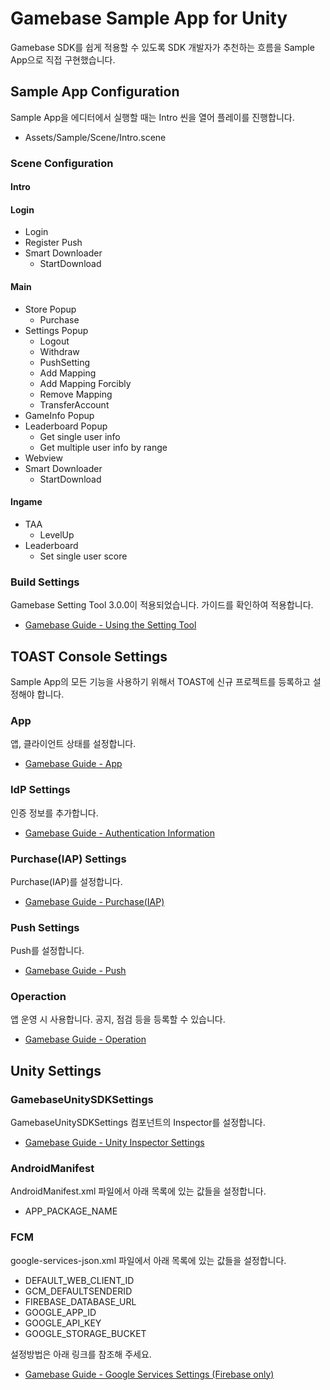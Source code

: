 # Gamebase Sample App for Unity

Gamebase SDK를 쉽게 적용할 수 있도록 SDK 개발자가 추천하는 흐름을 Sample App으로 직접 구현했습니다.

## Sample App Configuration

Sample App을 에디터에서 실행할 때는 Intro 씬을 열어 플레이를 진행합니다.

* Assets/Sample/Scene/Intro.scene

### Scene Configuration

#### Intro

#### Login
* Login
* Register Push
* Smart Downloader
    * StartDownload 

#### Main
* Store Popup
    * Purchase
* Settings Popup
    * Logout
    * Withdraw
    * PushSetting
    * Add Mapping
    * Add Mapping Forcibly
    * Remove Mapping
    * TransferAccount
* GameInfo Popup
* Leaderboard Popup
    * Get single user info
    * Get multiple user info by range
* Webview
* Smart Downloader
    * StartDownload

#### Ingame

* TAA
    * LevelUp
* Leaderboard
    * Set single user score

### Build Settings

Gamebase Setting Tool 3.0.0이 적용되었습니다. 가이드를 확인하여 적용합니다.

* [Gamebase Guide - Using the Setting Tool](https://docs.toast.com/ko/Game/Gamebase/ko/unity-started/#using-the-setting-tool)

## TOAST Console Settings

Sample App의 모든 기능을 사용하기 위해서 TOAST에 신규 프로젝트를 등록하고 설정해야 합니다.

### App

앱, 클라이언트 상태를 설정합니다.

* [Gamebase Guide - App](http://docs.toast.com/ko/Game/Gamebase/ko/oper-app/)

### IdP Settings

인증 정보를 추가합니다.

* [Gamebase Guide - Authentication Information](http://docs.toast.com/ko/Game/Gamebase/ko/oper-app/#authentication-information)

### Purchase(IAP) Settings

Purchase(IAP)를 설정합니다.

* [Gamebase Guide - Purchase(IAP)](http://docs.toast.com/ko/Game/Gamebase/ko/oper-purchase/)

### Push Settings

Push를 설정합니다.

* [Gamebase Guide - Push](http://docs.toast.com/ko/Game/Gamebase/ko/oper-push/)

### Operaction

앱 운영 시 사용합니다. 공지, 점검 등을 등록할 수 있습니다.

* [Gamebase Guide - Operation](http://docs.toast.com/ko/Game/Gamebase/ko/oper-operation/)


## Unity Settings

### GamebaseUnitySDKSettings

GamebaseUnitySDKSettings 컴포넌트의 Inspector를 설정합니다.

* [Gamebase Guide - Unity Inspector Settings](http://docs.toast.com/ko/Game/Gamebase/ko/unity-initialization/#inspector-settings)

### AndroidManifest
AndroidManifest.xml 파일에서 아래 목록에 있는 값들을 설정합니다.

* APP_PACKAGE_NAME

### FCM
google-services-json.xml 파일에서 아래 목록에 있는 값들을 설정합니다.

* DEFAULT_WEB_CLIENT_ID
* GCM_DEFAULTSENDERID
* FIREBASE_DATABASE_URL
* GOOGLE_APP_ID
* GOOGLE_API_KEY
* GOOGLE_STORAGE_BUCKET

설정방법은 아래 링크를 참조해 주세요.

* [Gamebase Guide - Google Services Settings (Firebase only)](http://docs.toast.com/ko/Game/Gamebase/ko/aos-push/#google-services-settings-firebase-only)
